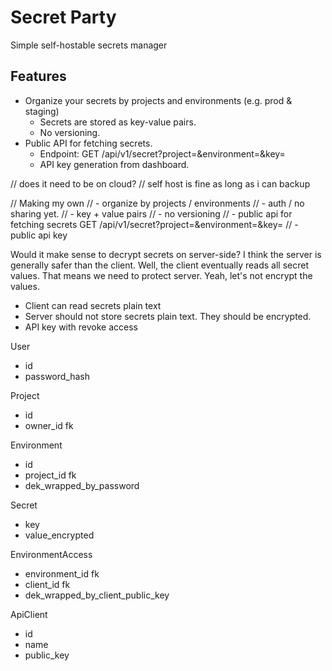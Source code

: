 # Secret Party

Simple self-hostable secrets manager

## Features

- Organize your secrets by projects and environments (e.g. prod & staging)
  - Secrets are stored as key-value pairs.
  - No versioning.
- Public API for fetching secrets.
  - Endpoint: GET /api/v1/secret?project=<project-id>&environment=<environment-name>&key=<key>
  - API key generation from dashboard.

// does it need to be on cloud?
// self host is fine as long as i can backup

// Making my own
// - organize by projects / environments
// - auth / no sharing yet.
// - key + value pairs
// - no versioning
// - public api for fetching secrets GET /api/v1/secret?project=<id>&environment=<id>&key=<key>
// - public api key

Would it make sense to decrypt secrets on server-side?
I think the server is generally safer than the client.
Well, the client eventually reads all secret values.
That means we need to protect server.
Yeah, let's not encrypt the values.

- Client can read secrets plain text
- Server should not store secrets plain text. They should be encrypted.
- API key with revoke access

User

- id
- password_hash

Project

- id
- owner_id fk

Environment

- id
- project_id fk
- dek_wrapped_by_password

Secret

- key
- value_encrypted

EnvironmentAccess

- environment_id fk
- client_id fk
- dek_wrapped_by_client_public_key

ApiClient

- id
- name
- public_key
